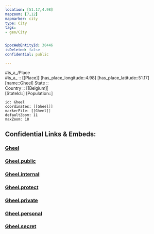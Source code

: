 ```yaml
---
location: [51.17,4.98] 
mapzoom: [7,12] 
mapmarker: city 
type: City
tags:
- geo/City


SpocWebEntityId: 30446
isDeleted: false
confidential: public

---
```

#is_a_/Place  
#is_a_ :: [[Place]] 
[has_place_longitude::4.98] 
[has_place_latitude::51.17] 
[name::Gheel] 
State ::  
Country :: [[Belgium]]  
[StateId::] 
[Population::] 



```leaflet
id: Gheel
coordinates: [[Gheel]] 
markerFile: [[Gheel]] 
defaultZoom: 11 
maxZoom: 18
```


## Confidential Links & Embeds: 

### [Gheel](/_Standards/Earth/Continent/Europe/Europe~West/Belgium/Regions~Belgium/Vlaanderen/counties~Vlaanderen/Antwerp/City/Gheel.md) 

### [Gheel.public](/_public/Earth/Continent/Europe/Europe~West/Belgium/Regions~Belgium/Vlaanderen/counties~Vlaanderen/Antwerp/City/Gheel.public.md) 

### [Gheel.internal](/_internal/Earth/Continent/Europe/Europe~West/Belgium/Regions~Belgium/Vlaanderen/counties~Vlaanderen/Antwerp/City/Gheel.internal.md) 

### [Gheel.protect](/_protect/Earth/Continent/Europe/Europe~West/Belgium/Regions~Belgium/Vlaanderen/counties~Vlaanderen/Antwerp/City/Gheel.protect.md) 

### [Gheel.private](/_private/Earth/Continent/Europe/Europe~West/Belgium/Regions~Belgium/Vlaanderen/counties~Vlaanderen/Antwerp/City/Gheel.private.md) 

### [Gheel.personal](/_personal/Earth/Continent/Europe/Europe~West/Belgium/Regions~Belgium/Vlaanderen/counties~Vlaanderen/Antwerp/City/Gheel.personal.md) 

### [Gheel.secret](/_secret/Earth/Continent/Europe/Europe~West/Belgium/Regions~Belgium/Vlaanderen/counties~Vlaanderen/Antwerp/City/Gheel.secret.md)

